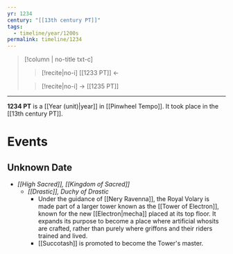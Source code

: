 ```yaml
---
yr: 1234
century: "[[13th century PT]]"
tags:
  - timeline/year/1200s
permalink: timeline/1234
---
```

>[!column | no-title txt-c]
>>[!recite|no-i] [[1233 PT]] ←
>
>> [!recite|no-i] → [[1235 PT]]

---
**1234 PT** is a [[Year (unit)|year]] in [[Pinwheel Tempo]]. It took place in the [[13th century PT]].

# Events

## Unknown Date
- *[[High Sacred]], [[Kingdom of Sacred]]*
    - *[[Drastic]], Duchy of Drastic*
        - Under the guidance of [[Nery Ravenna]], the Royal Volary is made part of a larger tower known as the [[Tower of Electron]], known for the new [[Electron|mecha]] placed at its top floor. It expands its purpose to become a place where artificial whosits are crafted, rather than purely where griffons and their riders trained and lived. 
        - [[Succotash]] is promoted to become the Tower's master.
